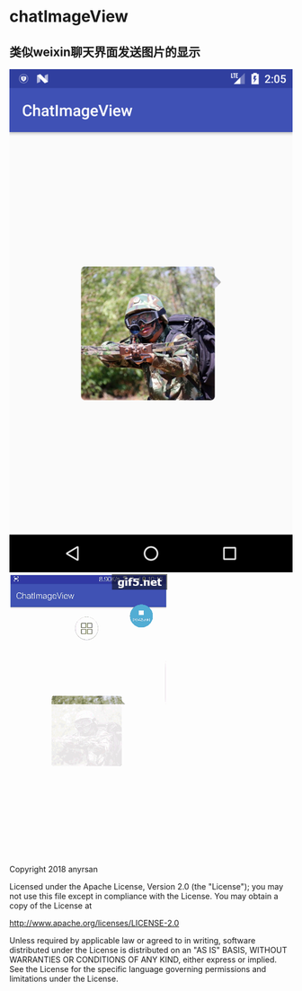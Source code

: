 # chatImageView

## 类似weixin聊天界面发送图片的显示

![Image text](img/test.png)
![Image text](img/progress.gif)

Copyright 2018 anyrsan

Licensed under the Apache License, Version 2.0 (the "License"); you may not use this file except in compliance with the License. You may obtain a copy of the License at

http://www.apache.org/licenses/LICENSE-2.0

Unless required by applicable law or agreed to in writing, software distributed under the License is distributed on an "AS IS" BASIS, WITHOUT WARRANTIES OR CONDITIONS OF ANY KIND, either express or implied. See the License for the specific language governing permissions and limitations under the License.
